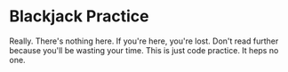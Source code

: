 # Blackjack Practice
Really. There's nothing here. If you're here, you're lost.
Don't read further because you'll be wasting your time.
This is just code practice.
It heps no one.
